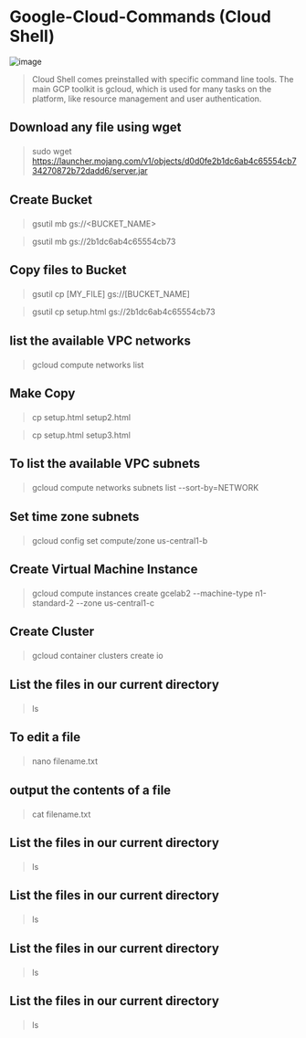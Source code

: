 # Google-Cloud-Commands (Cloud Shell)
![image](https://github.com/sanket9006/Google-Cloud-Commands/blob/master/google-cloud.png)
> Cloud Shell comes preinstalled with specific command line tools. The main GCP toolkit is gcloud, which is used for many tasks on the platform, like resource management and user authentication.



## <p> Download any file using wget</p>
> sudo wget https://launcher.mojang.com/v1/objects/d0d0fe2b1dc6ab4c65554cb734270872b72dadd6/server.jar




## <p> Create Bucket </p>
> gsutil mb gs://<BUCKET_NAME>

> gsutil mb gs://2b1dc6ab4c65554cb73




## <p> Copy files to Bucket  </p>
> gsutil cp [MY_FILE] gs://[BUCKET_NAME]

> gsutil cp setup.html gs://2b1dc6ab4c65554cb73





## <p> list the available VPC networks</p>
> gcloud compute networks list




## <p> Make Copy</p>
> cp setup.html setup2.html

> cp setup.html setup3.html




## <p> To list the available VPC subnets</p>
> gcloud compute networks subnets list --sort-by=NETWORK


## <p> Set time zone subnets</p>
> gcloud config set compute/zone us-central1-b


## <p> Create Virtual Machine Instance</p>
> gcloud compute instances create gcelab2 --machine-type n1-standard-2 --zone us-central1-c


## <p> Create Cluster</p>
> gcloud container clusters create io

## <p> List the files in our current directory</p>
> ls




## <p> To edit a file</p>
> nano filename.txt

## <p> output the contents of a file</p>
> cat filename.txt


## <p> List the files in our current directory</p>
> ls


## <p> List the files in our current directory</p>
> ls

## <p> List the files in our current directory</p>
> ls

## <p> List the files in our current directory</p>
> ls


